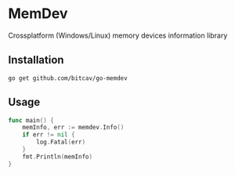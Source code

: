 # MemDev

Crossplatform (Windows/Linux) memory devices information library

## Installation
```
go get github.com/bitcav/go-memdev
```

## Usage

```go
func main() {
	memInfo, err := memdev.Info()
	if err != nil {
		log.Fatal(err)
	}
	fmt.Println(memInfo)
}
```
